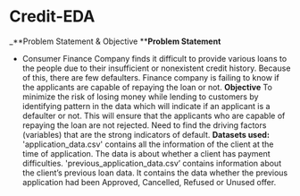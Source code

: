 # Credit-EDA
_**Problem Statement & Objective
****Problem Statement**
- Consumer Finance Company finds it difficult to provide various loans to the people due to their insufficient or
nonexistent credit history. Because of this, there are few defaulters. Finance company is failing to know if the
applicants are capable of repaying the loan or not.
**Objective**
To minimize the risk of losing money while lending to customers by identifying pattern in the data which will
indicate if an applicant is a defaulter or not. This will ensure that the applicants who are capable of repaying
the loan are not rejected. Need to find the driving factors (variables) that are the strong indicators of default.
**Datasets used:**
'application_data.csv' contains all the information of the client at the time of application. The data is about
whether a client has payment difficulties.
'previous_application_data.csv’ contains information about the client’s previous loan data. It contains the data
whether the previous application had been Approved, Cancelled, Refused or Unused offer.
